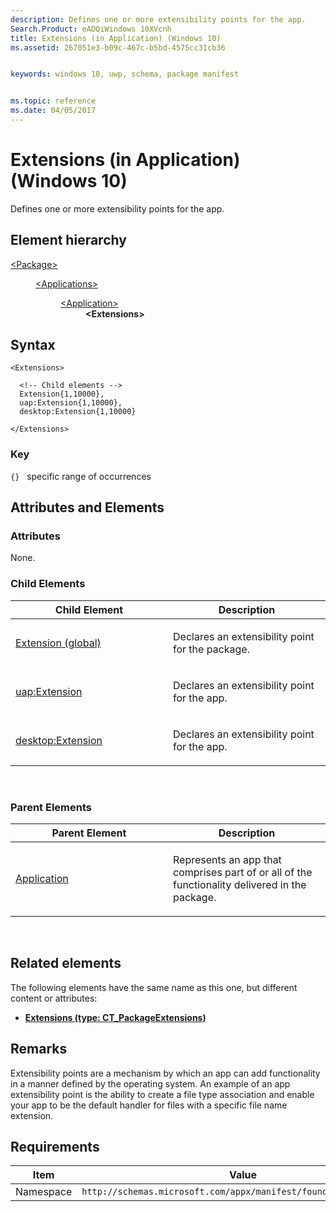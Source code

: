 ```yaml
---
description: Defines one or more extensibility points for the app.
Search.Product: eADQiWindows 10XVcnh
title: Extensions (in Application) (Windows 10)
ms.assetid: 267051e3-b09c-467c-b5bd-4575cc31cb36


keywords: windows 10, uwp, schema, package manifest


ms.topic: reference
ms.date: 04/05/2017
---
```


# Extensions (in Application) (Windows 10)


Defines one or more extensibility points for the app.

## Element hierarchy

<dl>
<dt><a href="element-package.md">&lt;Package&gt;</a></dt>
<dd>
<dl>
<dt><a href="element-applications.md">&lt;Applications&gt;</a></dt>
<dd>
<dl>
<dt><a href="element-application.md">&lt;Application&gt;</a></dt>
<dd><b>&lt;Extensions&gt;</b></dd>
</dl>
</dd>
</dl>
</dd>
</dl>

## Syntax

``` syntax
<Extensions>

  <!-- Child elements -->
  Extension{1,10000},
  uap:Extension{1,10000},
  desktop:Extension{1,10000}

</Extensions>
```

### Key

`{}`   specific range of occurrences
## Attributes and Elements


### Attributes

None.

### Child Elements

<table>
<colgroup>
<col width="50%" />
<col width="50%" />
</colgroup>
<thead>
<tr class="header">
<th>Child Element</th>
<th>Description</th>
</tr>
</thead>
<tbody>
<tr class="odd">
<td><a href="element-1-extension.md">Extension (global)</a> </td>
<td><p>Declares an extensibility point for the package.</p></td>
</tr>
<tr class="even">
<td><a href="element-uap-extension.md">uap:Extension</a> </td>
<td><p>Declares an extensibility point for the app.</p></td>
</tr>
<tr class="odd">
<td><a href="element-desktop-extension.md">desktop:Extension</a> </td>
<td><p>Declares an extensibility point for the app.</p></td>
</tr>
</tbody>
</table>

 

### Parent Elements

<table>
<colgroup>
<col width="50%" />
<col width="50%" />
</colgroup>
<thead>
<tr class="header">
<th>Parent Element</th>
<th>Description</th>
</tr>
</thead>
<tbody>
<tr class="odd">
<td><a href="element-application.md">Application</a> </td>
<td><p>Represents an app that comprises part of or all of the functionality delivered in the package.</p></td>
</tr>
</tbody>
</table>

 

## Related elements


The following elements have the same name as this one, but different content or attributes:

-   **[Extensions (type: CT_PackageExtensions)](element-extensions.md)**

## Remarks

Extensibility points are a mechanism by which an app can add functionality in a manner defined by the operating system. An example of an app extensibility point is the ability to create a file type association and enable your app to be the default handler for files with a specific file name extension.

## Requirements

| Item  | Value  |
|--|--|
| Namespace | `http://schemas.microsoft.com/appx/manifest/foundation/windows10` |


 

 



